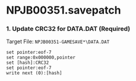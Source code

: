 # NPJB00351.savepatch

### 1. Update CRC32 for DATA.DAT (Required)

Target File: `NPJB00351-GAMESAVE*\DATA.DAT`

```
set pointer:eof-7
set range:0x000000,pointer
set [hash]:CRC32
set pointer:eof-7
write next (0):[hash]
```

